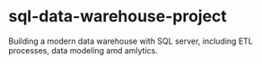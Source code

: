 # sql-data-warehouse-project
Building a modern data warehouse with SQL server, including ETL processes, data modeling amd amlytics.
